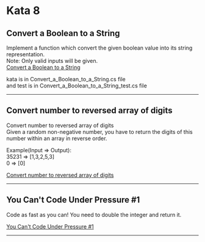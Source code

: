 # Kata 8

## Convert a Boolean to a String

Implement a function which convert the given boolean value into its string representation.  
Note: Only valid inputs will be given.   
[Convert a Boolean to a String](https://www.codewars.com/kata/551b4501ac0447318f0009cd)

kata is in Convert_a_Boolean_to_a_String.cs file  
and test is in Convert_a_Boolean_to_a_String_test.cs file


---------------------------------------------------------------------------------------------

## Convert number to reversed array of digits

Convert number to reversed array of digits  
Given a random non-negative number, you have to return the digits of this number within an array in reverse order.  

Example(Input => Output):  
35231 => [1,3,2,5,3]  
0 => [0]  

[Convert number to reversed array of digits](https://www.codewars.com/kata/5583090cbe83f4fd8c000051)

---------------------------------------------------------------------------------------------


## You Can't Code Under Pressure #1

Code as fast as you can! You need to double the integer and return it. 

[You Can't Code Under Pressure #1](https://www.codewars.com/kata/53ee5429ba190077850011d4)

---------------------------------------------------------------------------------------------